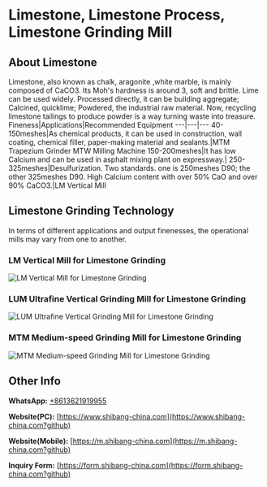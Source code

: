 # Limestone, Limestone Process, Limestone Grinding Mill
## About Limestone
Limestone, also known as chalk, aragonite ,white marble, is mainly composed of CaCO3. Its Moh's hardness is around 3, soft and brittle. Lime can be used widely. Processed directly, it can be building aggregate; Calcined, quicklime; Powdered, the industrial raw material. Now, recycling limestone tailings to produce powder is a way turning waste into treasure.
Fineness|Applications|Recommended Equipment
---|---|---
40-150meshes|As chemical products, it can be used in construction, wall coating, chemical filler, paper-making material and sealants.|MTM Trapezium Grinder
MTW Milling Machine
150-200meshes|It has low Calcium and can be used in asphalt mixing plant on expressway.|
250-325meshes|Desulfurization. Two standards. one is 250meshes D90; the other 325meshes D90. High Calcium content with over 50% CaO and over 90% CaCO3.|LM Vertical Mill
## Limestone Grinding Technology
In terms of different applications and output finenesses, the operational mills may vary from one to another.
### LM Vertical Mill for Limestone Grinding
![LM Vertical Mill for Limestone Grinding](https://www.sbmchina.com/images/materials/mill/lm.jpg)
### LUM Ultrafine Vertical Grinding Mill for Limestone Grinding
![LUM Ultrafine Vertical Grinding Mill for Limestone Grinding](https://www.sbmchina.com/images/materials/mill/lum.jpg)
### MTM Medium-speed Grinding Mill for Limestone Grinding
![MTM Medium-speed Grinding Mill for Limestone Grinding](https://www.sbmchina.com/images/materials/mill/mtm.jpg)
## Other Info
**WhatsApp:**  [+8613621919955](https://whatsapp.shibangsoft.com/WhatsApp.php)

**Website(PC):** [https://www.shibang-china.com](https://www.shibang-china.com?github)

**Website(Mobile):** [https://m.shibang-china.com](https://m.shibang-china.com?github)

**Inquiry Form:** [https://form.shibang-china.com](https://form.shibang-china.com?github)
